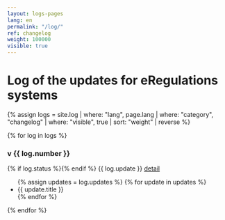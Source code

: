 ```yaml
---
layout: logs-pages
lang: en
permalink: "/log/"
ref: changelog
weight: 100000
visible: true
---
```


# Log of the updates for eRegulations systems

{% assign logs = site.log | where: "lang", page.lang | where: "category", "changelog" | where: "visible", true | sort: "weight" | reverse %}

{% for log in logs %}
<div class="log-excerpt">

<h3> v {{ log.number }} </h3>

<div class="{{ log.status }} {{ log.lang }} log-date">
	{% if log.status %}<span><i class="fa fa-check"></i></span>{% endif %}
	<span>{{ log.update }}</span>
	<a href="{{ log.permalink }}" class="btn btn-default btn-sm log-detail-button pull-right">detail</a>
</div>

<ul class="changelog">
	{% assign updates = log.updates %}
	{% for update in updates %}
	<li class="ch-{{ update.status }} {{ log.lang }}">{{ update.title }}</li>
	{% endfor %}
</ul>

{% endfor %}
</div>
